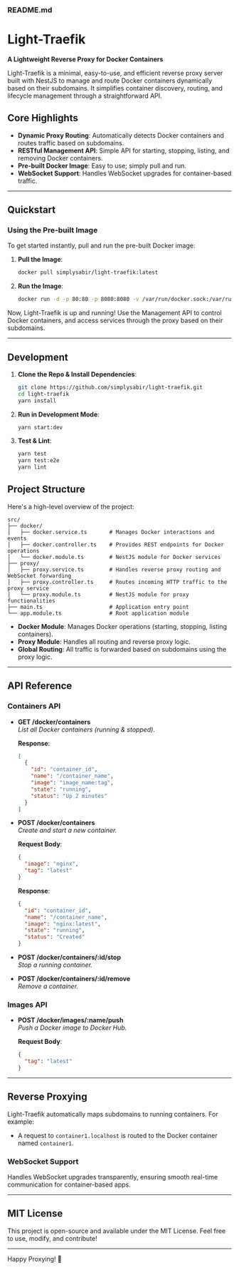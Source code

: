 ### **README.md**

# Light-Traefik

**A Lightweight Reverse Proxy for Docker Containers**

Light-Traefik is a minimal, easy-to-use, and efficient reverse proxy server built with NestJS to manage and route Docker containers dynamically based on their subdomains. It simplifies container discovery, routing, and lifecycle management through a straightforward API.

## **Core Highlights**

- **Dynamic Proxy Routing**: Automatically detects Docker containers and routes traffic based on subdomains.
- **RESTful Management API**: Simple API for starting, stopping, listing, and removing Docker containers.
- **Pre-built Docker Image**: Easy to use; simply pull and run.
- **WebSocket Support**: Handles WebSocket upgrades for container-based traffic.

---

## **Quickstart**

### **Using the Pre-built Image**
To get started instantly, pull and run the pre-built Docker image:

1. **Pull the Image**:
    ```bash
    docker pull simplysabir/light-traefik:latest
    ```

2. **Run the Image**:
    ```bash
    docker run -d -p 80:80 -p 8080:8080 -v /var/run/docker.sock:/var/run/docker.sock your-username/light-traefik:latest
    ```

Now, Light-Traefik is up and running! Use the Management API to control Docker containers, and access services through the proxy based on their subdomains.

---

## **Development**

1. **Clone the Repo & Install Dependencies**:
    ```bash
    git clone https://github.com/simplysabir/light-traefik.git
    cd light-traefik
    yarn install
    ```

2. **Run in Development Mode**:
    ```bash
    yarn start:dev
    ```

3. **Test & Lint**:
    ```bash
    yarn test
    yarn test:e2e
    yarn lint
    ```

## **Project Structure**
Here's a high-level overview of the project:
```
src/
├── docker/
│   ├── docker.service.ts       # Manages Docker interactions and events
│   ├── docker.controller.ts    # Provides REST endpoints for Docker operations
│   └── docker.module.ts        # NestJS module for Docker services
├── proxy/
│   ├── proxy.service.ts        # Handles reverse proxy routing and WebSocket forwarding
│   ├── proxy.controller.ts     # Routes incoming HTTP traffic to the proxy service
│   └── proxy.module.ts         # NestJS module for proxy functionalities
├── main.ts                     # Application entry point
└── app.module.ts               # Root application module
```

- **Docker Module**: Manages Docker operations (starting, stopping, listing containers).
- **Proxy Module**: Handles all routing and reverse proxy logic.
- **Global Routing**: All traffic is forwarded based on subdomains using the proxy logic.

---

## **API Reference**

### **Containers API**

- **GET /docker/containers**  
  *List all Docker containers (running & stopped).*
  
  **Response**:
  ```json
  [
    {
      "id": "container_id",
      "name": "/container_name",
      "image": "image_name:tag",
      "state": "running",
      "status": "Up 2 minutes"
    }
  ]
  ```

- **POST /docker/containers**  
  *Create and start a new container.*
  
  **Request Body**:
  ```json
  {
    "image": "nginx",
    "tag": "latest"
  }
  ```

  **Response**:
  ```json
  {
    "id": "container_id",
    "name": "/container_name",
    "image": "nginx:latest",
    "state": "running",
    "status": "Created"
  }
  ```

- **POST /docker/containers/:id/stop**  
  *Stop a running container.*

- **POST /docker/containers/:id/remove**  
  *Remove a container.*

### **Images API**

- **POST /docker/images/:name/push**  
  *Push a Docker image to Docker Hub.*

  **Request Body**:
  ```json
  {
    "tag": "latest"
  }
  ```

---

## **Reverse Proxying**
Light-Traefik automatically maps subdomains to running containers. For example:
- A request to `container1.localhost` is routed to the Docker container named `container1`.

### **WebSocket Support**
Handles WebSocket upgrades transparently, ensuring smooth real-time communication for container-based apps.

---

## **MIT License**
This project is open-source and available under the MIT License. Feel free to use, modify, and contribute!

---

Happy Proxying! 🚀